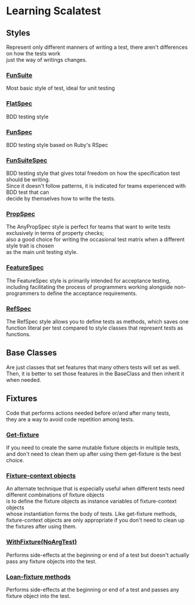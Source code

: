 # Learning Scalatest

## Styles

Represent only different manners of writing a test, there aren't differences on how the tests work<br>
just the way of writings changes.

### [FunSuite](src/test/scala/br/com/danilooa/learning/scalatest/calculator/BasicCalculatorFunSuitTest.scala)

Most basic style of test, ideal for unit testing

### [FlatSpec](src/test/scala/br/com/danilooa/learning/scalatest/calculator/BasicCalculatorFlatSpecTest.scala)

BDD testing style

### [FunSpec](src/test/scala/br/com/danilooa/learning/scalatest/calculator/BasicCalculatorAnyFunSpecTest.scala)

BDD testing style based on Ruby's RSpec

### [FunSuiteSpec](src/test/scala/br/com/danilooa/learning/scalatest/calculator/BasicCalculatorFunSuiteTest.scala)

BDD testing style that gives total freedom on how the specification test should be writing.<br>
Since it doesn't follow patterns, it is indicated for teams experienced with BDD test that can<br>
decide by themselves how to write the tests.

### [PropSpec](src/test/scala/br/com/danilooa/learning/scalatest/calculator/BasicCalculatorAnyPropSpecTest.scala)

The AnyPropSpec style is perfect for teams that want to write tests exclusively in terms of property checks;<br>
also a good choice for writing the occasional test matrix when a different style trait is chosen<br>
as the main unit testing style.

### [FeatureSpec](src/test/scala/br/com/danilooa/learning/scalatest/calculator/BasicCalculatorAnyFeatureSpecTest.scala)

The FeatureSpec style is primarily intended for acceptance testing,<br>
including facilitating the process of programmers working alongside non-programmers to define the acceptance requirements.

### [RefSpec](src/test/scala/br/com/danilooa/learning/scalatest/calculator/BasicCalculatorRefSpecTest.scala)

The RefSpec style allows you to define tests as methods, which saves one function literal per test compared to style classes that represent tests as functions.

## Base Classes

Are just classes that set features that many others tests will set as well.<br>
Then, it is better to set those features in the BaseClass and then inherit it when needed.

## Fixtures

Code that performs actions needed before or/and after many tests,<br>
they are a way to avoid code repetition among tests.

### [Get-fixture](src/test/scala/br/com/danilooa/learning/scalatest/calculator/GetFixtureExample.scala)

If you need to create the same mutable fixture objects in multiple tests,<br>
and don't need to clean them up after using them get-fixture is the best choice.

### [Fixture-context objects](src/test/scala/br/com/danilooa/learning/scalatest/calculator/FixtureContextObjectsExample.scala)

An alternate technique that is especially useful when different tests need different combinations of fixture objects<br>
is to define the fixture objects as instance variables of fixture-context objects<br>
whose instantiation forms the body of tests. Like get-fixture methods,<br>
fixture-context objects are only appropriate if you don't need to clean up the fixtures after using them.

### [WithFixture(NoArgTest)](src/test/scala/br/com/danilooa/learning/scalatest/calculator/WithFixtureNoArgTestExample.scala)

Performs side-effects at the beginning or end of a test but  doesn't actually pass any fixture objects into the test.

### [Loan-fixture methods](src/test/scala/br/com/danilooa/learning/scalatest/calculator/LoanFixtureMethodExampleSpec.scala)

Performs side-effects at the beginning or end of a test and passes any fixture object into the test.


